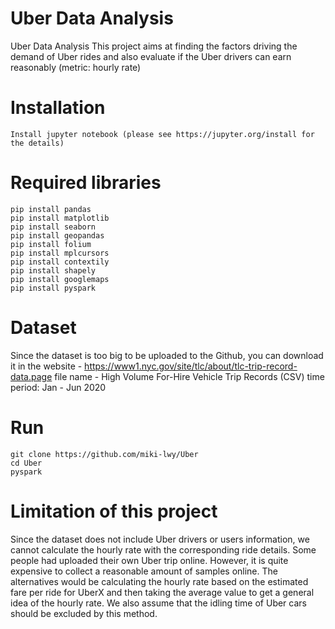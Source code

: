 # Uber Data Analysis
Uber Data Analysis
This project aims at finding the factors driving the demand of Uber rides and also evaluate if the Uber drivers can earn reasonably (metric: hourly rate)  

# Installation
```
Install jupyter notebook (please see https://jupyter.org/install for the details)
```

# Required libraries
```
pip install pandas
pip install matplotlib
pip install seaborn
pip install geopandas
pip install folium
pip install mplcursors
pip install contextily
pip install shapely
pip install googlemaps
pip install pyspark
```
# Dataset
Since the dataset is too big to be uploaded to the Github, you can download it in the website -
https://www1.nyc.gov/site/tlc/about/tlc-trip-record-data.page
file name - High Volume For-Hire Vehicle Trip Records (CSV)
time period: Jan - Jun 2020

# Run
```
git clone https://github.com/miki-lwy/Uber
cd Uber
pyspark
```

# Limitation of this project
Since the dataset does not include Uber drivers or users information, we cannot calculate the hourly rate with the corresponding ride details. Some people had uploaded their own Uber trip online. However, it is quite expensive to collect a reasonable amount of samples online. The alternatives would be calculating the hourly rate based on the estimated fare per ride for UberX and then taking the average value to get a general idea of the hourly rate. 
We also assume that the idling time of Uber cars should be excluded by this method.
